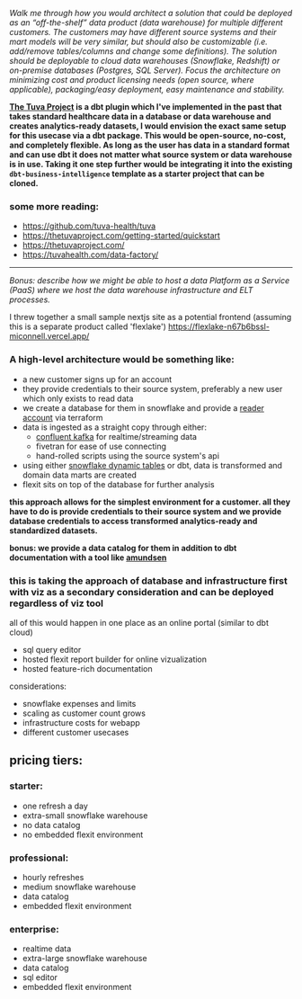 _Walk me through how you would architect a solution that could be deployed as an “off-the-shelf” data product (data warehouse) for multiple different customers. The customers may have different source systems and their mart models will be very similar, but should also be customizable (i.e. add/remove tables/columns and change some definitions). The solution should be deployable to cloud data warehouses (Snowflake, Redshift) or on-premise databases (Postgres, SQL Server). Focus the architecture on minimizing cost and product licensing needs (open source, where applicable), packaging/easy deployment, easy maintenance and stability._

**[The Tuva Project](https://tuvahealth.com/) is a dbt plugin which I've implemented in the past that takes standard healthcare data in a database or data warehouse and creates analytics-ready datasets, I would envision the exact same setup for this usecase via a dbt package. This would be open-source, no-cost, and completely flexible. As long as the user has data in a standard format and can use dbt it does not matter what source system or data warehouse is in use. Taking it one step further would be integrating it into the existing `dbt-business-intelligence` template as a starter project that can be cloned.**

### some more reading:

- https://github.com/tuva-health/tuva
- https://thetuvaproject.com/getting-started/quickstart
- https://thetuvaproject.com/
- https://tuvahealth.com/data-factory/

---

_Bonus: describe how we might be able to host a data Platform as a Service (PaaS) where we host the data warehouse infrastructure and ELT processes._

I threw together a small sample nextjs site as a potential frontend (assuming this is a separate product called 'flexlake') https://flexlake-n67b6bssl-miconnell.vercel.app/

### A high-level architecture would be something like:

- a new customer signs up for an account
- they provide credentials to their source system, preferably a new user which only exists to read data
- we create a database for them in snowflake and provide a [reader account](https://docs.snowflake.com/en/user-guide/data-sharing-reader-create) via terraform
- data is ingested as a straight copy through either:
  - [confluent kafka](https://www.confluent.io/) for realtime/streaming data
  - fivetran for ease of use connecting
  - hand-rolled scripts using the source system's api
- using either [snowflake dynamic tables](https://docs.snowflake.com/en/user-guide/dynamic-tables-about) or dbt, data is transformed and domain data marts are created
- flexit sits on top of the database for further analysis

**this approach allows for the simplest environment for a customer. all they have to do is provide credentials to their source system and we provide database credentials to access transformed analytics-ready and standardized datasets.**

**bonus:
we provide a data catalog for them in addition to dbt documentation with a tool like [amundsen](https://www.amundsen.io/)**

### this is taking the approach of database and infrastructure first with viz as a secondary consideration and can be deployed regardless of viz tool

all of this would happen in one place as an online portal (similar to dbt cloud)

- sql query editor
- hosted flexit report builder for online vizualization
- hosted feature-rich documentation

considerations:

- snowflake expenses and limits
- scaling as customer count grows
- infrastructure costs for webapp
- different customer usecases

## pricing tiers:

### starter:

- one refresh a day
- extra-small snowflake warehouse
- no data catalog
- no embedded flexit environment

### professional:

- hourly refreshes
- medium snowflake warehouse
- data catalog
- embedded flexit environment

### enterprise:

- realtime data
- extra-large snowflake warehouse
- data catalog
- sql editor
- embedded flexit environment
